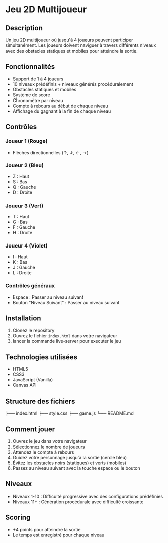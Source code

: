 # Jeu 2D Multijoueur

## Description
Un jeu 2D multijoueur où jusqu'à 4 joueurs peuvent participer simultanément. Les joueurs doivent naviguer à travers différents niveaux avec des obstacles statiques et mobiles pour atteindre la sortie.

## Fonctionnalités
- Support de 1 à 4 joueurs
- 10 niveaux prédéfinis + niveaux générés procéduralement
- Obstacles statiques et mobiles
- Système de score
- Chronomètre par niveau
- Compte à rebours au début de chaque niveau
- Affichage du gagnant à la fin de chaque niveau

## Contrôles
### Joueur 1 (Rouge)
- Flèches directionnelles (↑, ↓, ←, →)

### Joueur 2 (Bleu)
- Z : Haut
- S : Bas
- Q : Gauche
- D : Droite

### Joueur 3 (Vert)
- T : Haut
- G : Bas
- F : Gauche
- H : Droite

### Joueur 4 (Violet)
- I : Haut
- K : Bas
- J : Gauche
- L : Droite

### Contrôles généraux
- Espace : Passer au niveau suivant
- Bouton "Niveau Suivant" : Passer au niveau suivant

## Installation
1. Clonez le repository
2. Ouvrez le fichier `index.html` dans votre navigateur
3. lancer la commande live-server pour executer le jeu 

## Technologies utilisées
- HTML5
- CSS3
- JavaScript (Vanilla)
- Canvas API

## Structure des fichiers

├── index.html
├── style.css
├── game.js
└── README.md

## Comment jouer
1. Ouvrez le jeu dans votre navigateur
2. Sélectionnez le nombre de joueurs
3. Attendez le compte à rebours
4. Guidez votre personnage jusqu'à la sortie (cercle bleu)
5. Évitez les obstacles noirs (statiques) et verts (mobiles)
6. Passez au niveau suivant avec la touche espace ou le bouton

## Niveaux
- Niveaux 1-10 : Difficulté progressive avec des configurations prédéfinies
- Niveaux 11+ : Génération procédurale avec difficulté croissante

## Scoring
- +4 points pour atteindre la sortie
- Le temps est enregistré pour chaque niveau
